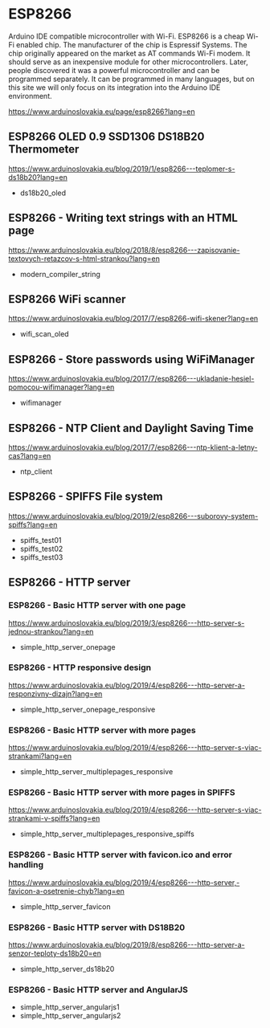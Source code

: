 # ESP8266

Arduino IDE compatible microcontroller with Wi-Fi. ESP8266 is a cheap Wi-Fi enabled chip. The manufacturer of the chip is  Espressif Systems. The chip originally appeared on the market as AT commands Wi-Fi modem. It should serve as an inexpensive module for other microcontrollers. Later, people discovered it was a powerful microcontroller and can be programmed separately. It can be programmed in many languages, but on this site we will only focus on its integration into the Arduino IDE environment.

https://www.arduinoslovakia.eu/page/esp8266?lang=en

## ESP8266 OLED 0.9 SSD1306 DS18B20 Thermometer
https://www.arduinoslovakia.eu/blog/2019/1/esp8266---teplomer-s-ds18b20?lang=en

- ds18b20_oled

## ESP8266 - Writing text strings with an HTML page
https://www.arduinoslovakia.eu/blog/2018/8/esp8266---zapisovanie-textovych-retazcov-s-html-strankou?lang=en

- modern_compiler_string

## ESP8266 WiFi scanner
https://www.arduinoslovakia.eu/blog/2017/7/esp8266-wifi-skener?lang=en

- wifi_scan_oled

## ESP8266 - Store passwords using WiFiManager
https://www.arduinoslovakia.eu/blog/2017/7/esp8266---ukladanie-hesiel-pomocou-wifimanager?lang=en

- wifimanager

## ESP8266 - NTP Client and Daylight Saving Time
https://www.arduinoslovakia.eu/blog/2017/7/esp8266---ntp-klient-a-letny-cas?lang=en

- ntp_client

## ESP8266 - SPIFFS File system
https://www.arduinoslovakia.eu/blog/2019/2/esp8266---suborovy-system-spiffs?lang=en

- spiffs_test01
- spiffs_test02
- spiffs_test03

## ESP8266 - HTTP server

### ESP8266 - Basic HTTP server with one page
https://www.arduinoslovakia.eu/blog/2019/3/esp8266---http-server-s-jednou-strankou?lang=en

- simple_http_server_onepage

### ESP8266 - HTTP responsive design
https://www.arduinoslovakia.eu/blog/2019/4/esp8266---http-server-a-responzivny-dizajn?lang=en

- simple_http_server_onepage_responsive

### ESP8266 - Basic HTTP server with more pages
https://www.arduinoslovakia.eu/blog/2019/4/esp8266---http-server-s-viac-strankami?lang=en

- simple_http_server_multiplepages_responsive

### ESP8266 - Basic HTTP server with more pages in SPIFFS
https://www.arduinoslovakia.eu/blog/2019/4/esp8266---http-server-s-viac-strankami-v-spiffs?lang=en

- simple_http_server_multiplepages_responsive_spiffs

### ESP8266 - Basic HTTP server with favicon.ico and error handling
https://www.arduinoslovakia.eu/blog/2019/4/esp8266---http-server,-favicon-a-osetrenie-chyb?lang=en

- simple_http_server_favicon

### ESP8266 - Basic HTTP server with DS18B20
https://www.arduinoslovakia.eu/blog/2019/8/esp8266---http-server-a-senzor-teploty-ds18b20=en

- simple_http_server_ds18b20

### ESP8266 - Basic HTTP server and AngularJS

- simple_http_server_angularjs1
- simple_http_server_angularjs2

